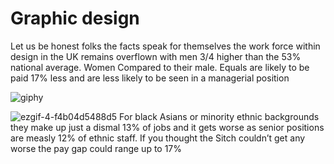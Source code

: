 # Graphic design 



Let us be honest folks the facts speak for themselves the work force within design in the UK remains overflown with men 3/4 higher than the 53% national average. Women Compared to their male. Equals are likely to be paid 17% less and are less likely to be seen in a managerial position


![giphy](https://user-images.githubusercontent.com/94851382/143273172-72027e98-c789-4208-9843-500d14b29566.gif)







![ezgif-4-f4b04d5488d5](https://user-images.githubusercontent.com/94851382/143441000-bcf12f4d-dbaa-4fa0-937b-008bf359900d.png)
For black Asians or minority ethnic backgrounds they make up just a dismal 13% of jobs and it gets worse as senior positions are measly 12% of ethnic staff. If you thought the Sitch couldn’t get any worse the pay gap could range up to 17%
